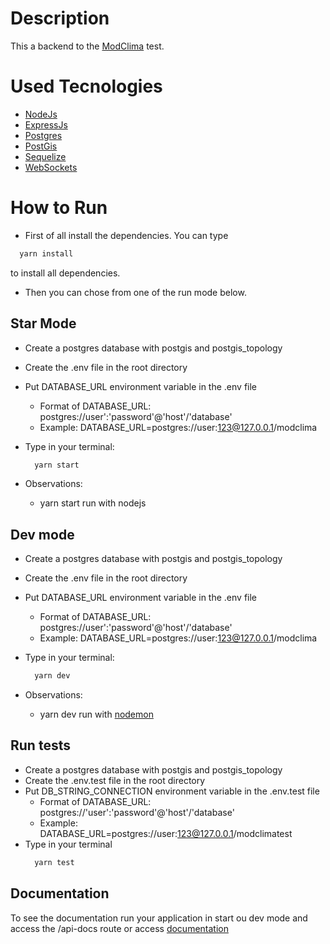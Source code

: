 # Description

This a backend to the [ModClima](https://bitbucket.org/modclima/challenge/src/master/) test.

# Used Tecnologies

- [NodeJs](https://nodejs.org/en/)
- [ExpressJs](https://expressjs.com/pt-br/)
- [Postgres](https://node-postgres.com/)
- [PostGis](https://postgis.net/)
- [Sequelize](https://sequelize.org/master/index.html)
- [WebSockets](https://github.com/websockets/ws)

# How to Run

- First of all install the dependencies. You can type

```bash
  yarn install
```

to install all dependencies.

- Then you can chose from one of the run mode below.

## Star Mode

- Create a postgres database with postgis and postgis_topology
- Create the .env file in the root directory
- Put DATABASE_URL environment variable in the .env file
  - Format of DATABASE_URL: postgres://user':'password'@'host'/'database'
  - Example: DATABASE_URL=postgres://user:123@127.0.0.1/modclima
- Type in your terminal:
  ```bash
    yarn start
  ```
- Observations:

  - yarn start run with nodejs

## Dev mode

- Create a postgres database with postgis and postgis_topology
- Create the .env file in the root directory
- Put DATABASE_URL environment variable in the .env file
  - Format of DATABASE_URL: postgres://user':'password'@'host'/'database'
  - Example: DATABASE_URL=postgres://user:123@127.0.0.1/modclima
- Type in your terminal:
  ```bash
    yarn dev
  ```
- Observations:

  - yarn dev run with [nodemon](https://nodemon.io/)

## Run tests

- Create a postgres database with postgis and postgis_topology
- Create the .env.test file in the root directory
- Put DB_STRING_CONNECTION environment variable in the .env.test file
  - Format of DATABASE_URL: postgres://'user':'password'@'host'/'database'
  - Example: DATABASE_URL=postgres://user:123@127.0.0.1/modclimatest
- Type in your terminal
  ```bash
    yarn test
  ```

## Documentation

To see the documentation run your application in start ou dev mode and access the /api-docs route or access [documentation](https://modclima-backend.herokuapp.com/)
